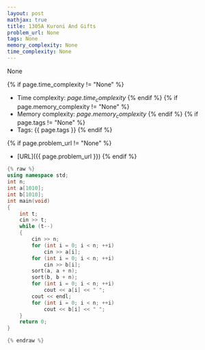 ```yaml
---
layout: post
mathjax: true
title: 1305A Kuroni And Gifts
problem_url: None
tags: None
memory_complexity: None
time_complexity: None
---
```


None


{% if page.time_complexity != "None" %}
- Time complexity: ${{ page.time_complexity }}$
{% endif %}
{% if page.memory_complexity != "None" %}
- Memory complexity: ${{ page.memory_complexity }}$
{% endif %}
{% if page.tags != "None" %}
- Tags: {{ page.tags }}
{% endif %}

{% if page.problem_url != "None" %}
- [URL]({{ page.problem_url }})
{% endif %}

```cpp
{% raw %}
using namespace std;
int n;
int a[1010];
int b[1010];
int main(void)
{
    int t;
    cin >> t;
    while (t--)
    {
        cin >> n;
        for (int i = 0; i < n; ++i)
            cin >> a[i];
        for (int i = 0; i < n; ++i)
            cin >> b[i];
        sort(a, a + n);
        sort(b, b + n);
        for (int i = 0; i < n; ++i)
            cout << a[i] << " ";
        cout << endl;
        for (int i = 0; i < n; ++i)
            cout << b[i] << " ";
    }
    return 0;
}

{% endraw %}
```
